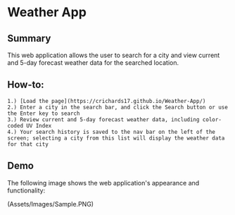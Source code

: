 # Weather App

## Summary

This web application allows the user to search for a city and view current and 5-day forecast weather data for the searched location.

## How-to: 

```
1.) [Load the page](https://crichards17.github.io/Weather-App/)
2.) Enter a city in the search bar, and click the Search button or use the Enter key to search
3.) Review current and 5-day forecast weather data, including color-coded UV Index
4.) Your search history is saved to the nav bar on the left of the screen; selecting a city from this list will display the weather data for that city

```

## Demo

The following image shows the web application's appearance and functionality:

(Assets/Images/Sample.PNG)
